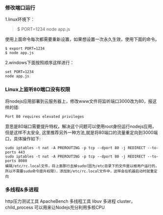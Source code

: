 ### 修改端口运行
1.linux环境下：
>$ PORT=1234 node app.js

使用上面命令每次都需要重新设置，如果想设置一次永久生效，使用下面的命令。
~~~
$ export PORT=1234
$ node app.js
~~~
2.windows下面按照顺序这样进行：
~~~
set PORT=1234
node app.js
~~~

### Linux上监听80端口没有权限
将nodejs应用部署到云服务器上，修改www文件将监听端口3000改为80，报这样的错:
~~~
Port 80 requires elevated privileges
~~~
意思是80端口需要提升特权，解决这个问题可以使用root身份运行nodejs应用，但是这样不太安全,
这里推荐另外一种方法,就是将80端口的流量重定向到3000端口，具体操作如下:
~~~
sudo iptables -t nat -A PREROUTING -p tcp --dport 80 -j REDIRECT --to-ports 443
sudo iptables -t nat -A PREROUTING -p tcp --dport 80 -j REDIRECT --to-ports 8080
编辑/etc/rc.local文件，将上面那行去掉sudo(因为/etc目录下的文件是以根用户运行的，所以不需要sudo命令提升权限)，添加到/etc/rc.local文件中，这样会在机器启动时就重定向
~~~

### 多线程&多进程
http压力测试工具 ApacheBench
多线程工具 libuv
多进程 cluster， child_process 可以用来让Nodejs充分利用多核CPU
